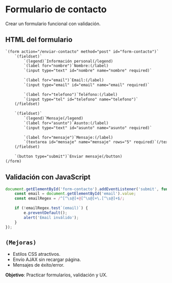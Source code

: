 # Formulario de contacto

Crear un formulario funcional con validación.

## HTML del formulario

```html
`(form action="/enviar-contacto" method="post" id="form-contacto")`
    `(fieldset)`
        `(legend)`Información personal(/legend)
        `(label for="nombre")`Nombre:(/label)
        `(input type="text" id="nombre" name="nombre" required)`
        
        `(label for="email")`Email:(/label)
        `(input type="email" id="email" name="email" required)`
        
        `(label for="telefono")`Teléfono:(/label)
        `(input type="tel" id="telefono" name="telefono")`
    (/fieldset)
    
    `(fieldset)`
        `(legend)`Mensaje(/legend)
        `(label for="asunto")`Asunto:(/label)
        `(input type="text" id="asunto" name="asunto" required)`
        
        `(label for="mensaje")`Mensaje:(/label)
        `(textarea id="mensaje" name="mensaje" rows="5" required)`(/textarea)
    (/fieldset)
    
    `(button type="submit")`Enviar mensaje(/button)
(/form)
```

## Validación con JavaScript

```javascript
document.getElementById('form-contacto').addEventListener('submit', function`(e)` {
    const email = document.getElementById('email').value;
    const emailRegex = /^[^\s@]+@[^\s@]+\.[^\s@]+$/;
    
    if (!emailRegex.test`(email)`) {
        e.preventDefault();
        alert('Email inválido');
    }
});
```

## ``(Mejoras)``

- Estilos CSS atractivos.
- Envío AJAX sin recargar página.
- Mensajes de éxito/error.

**Objetivo**: Practicar formularios, validación y UX.